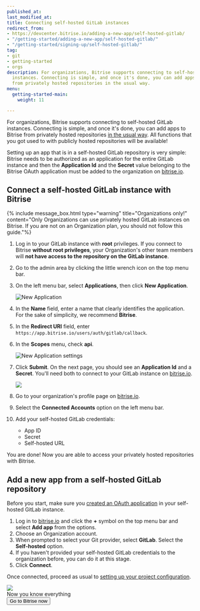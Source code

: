 ```yaml
---
published_at:
last_modified_at:
title: Connecting self-hosted GitLab instances
redirect_from:
- https://devcenter.bitrise.io/adding-a-new-app/self-hosted-gitlab/
- "/getting-started/adding-a-new-app/self-hosted-gitlab/"
- "/getting-started/signing-up/self-hosted-gitlab/"
tag:
- git
- getting-started
- orgs
description: For organizations, Bitrise supports connecting to self-hosted GitLab
  instances. Connecting is simple, and once it's done, you can add apps to Bitrise
  from privately hosted repositories in the usual way.
menu:
  getting-started-main:
    weight: 11

---
```

For organizations, Bitrise supports connecting to self-hosted GitLab instances. Connecting is simple, and once it's done, you can add apps to Bitrise from privately hosted repositories [in the usual way](/getting-started/adding-a-new-app/). All functions that you got used to with publicly hosted repositories will be available!

Setting up an app that is in a self-hosted GitLab repository is very simple: Bitrise needs to be authorized as an application for the entire GitLab instance and then the **Application Id** and the **Secret** value belonging to the Bitrise OAuth application must be added to the organization on [bitrise.io](https://www.bitrise.io).

## Connect a self-hosted GitLab instance with Bitrise

{% include message_box.html type="warning" title="Organizations only!" content="Only Organizations can use privately hosted GitLab instances on Bitrise. If you are not on an Organization plan, you should not follow this guide."%}

 1. Log in to your GitLab instance with **root** privileges.
    If you connect to Bitrise **without root privileges**, your Organization's other team members will **not have access to the repository on the GitLab instance**.
 2. Go to the admin area by clicking the little wrench icon on the top menu bar.
 3. On the left menu bar, select **Applications**, then click **New Application**.

    ![New Application](/img/adding-a-new-app/gitlab-newapp.png)
 4. In the **Name** field, enter a name that clearly identifies the application. For the sake of simplicity, we recommend **Bitrise**.
 5. In the **Redirect URI** field, enter `https://app.bitrise.io/users/auth/gitlab/callback`.
 6. In the **Scopes** menu, check **api**.

    ![New Application settings](/img/adding-a-new-app/gitlab-newapp-settings.png)
 7. Click **Submit**. On the next page, you should see an **Application Id** and a **Secret**. You'll need both to connect to your GitLab instance on [bitrise.io](https://www.bitrise.io).

    ![](/img/gitlab_app_settings.png)
 8. Go to your organization's profile page on [bitrise.io](https://www.bitrise.io).
 9. Select the **Connected Accounts** option on the left menu bar.
10. Add your self-hosted GitLab credentials:
    * App ID
    * Secret
    * Self-hosted URL

You are done! Now you are able to access your privately hosted repositories with Bitrise.

## Add a new app from a self-hosted GitLab repository

Before you start, make sure you [created an OAuth application](/getting-started/signing-up/self-hosted-gitlab#connect-a-self-hosted-gitlab-instance-with-bitrise) in your self-hosted GitLab instance.

1. Log in to [bitrise.io](https://www.bitrise.io) and click the **+** symbol on the top menu bar and select **Add app** from the options.
2. Choose an Organization account.
3. When prompted to select your Git provider, select **GitLab**. Select the **Self-hosted** option.
4. If you haven't provided your self-hosted GitLab credentials to the organization before, you can do it at this stage.
5. Click **Connect**.

Once connected, proceed as usual to [setting up your project configuration](/adding-a-new-app/).

<div class="banner">
	<img src="/assets/images/banner-bg-888x170.png" style="border: none;">
	<div class="deploy-text">Now you know everything</div>
	<a target="_blank" href="https://app.bitrise.io/users/sign_up?utm_source=devcenter&utm_medium=bottom_cta"><button class="button">Go to Bitrise now</button></a>
</div>